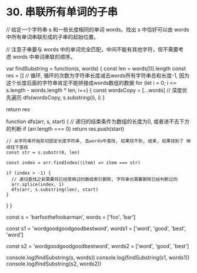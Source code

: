 # 30. 串联所有单词的子串

// 给定一个字符串 s 和一些长度相同的单词 words。找出 s 中恰好可以由 words 中所有单词串联形成的子串的起始位置。

// 注意子串要与 words 中的单词完全匹配，中间不能有其他字符，但不需要考虑 words 中单词串联的顺序。

var findSubstring = function(s, words) {
  const len = words[0].length
  const res = []
  // 循环, 循环的次数为字符串长度减去words所有字符串总和长度-1, 因为这个长度后面的字符串肯定不能拼接成words数组的数据
  for (let i = 0; i <= s.length - words.length * len; i++) {
    const wordsCopy = [...words]
    // 深度优先遍历
    dfs(wordsCopy, s.substring(i), i)
  }

  return res

  function dfs(arr, s, start) {
    // 递归的结束条件为数组的长度为0, 或者进不去下方的判断
    if (arr.length === 0) return res.push(start)

    // 从字符串开始剪切固定长度字符串, 去words中查找, 如果找不到, 结束, 如果找到了 继续往下查找
    const str = s.substr(0, len)

    const index = arr.findIndex((item) => item === str)

    if (index > -1) {
      // 递归查找之前需要将已经使用过的数组索引删除, 字符串也需要删除已经判断过的
      arr.splice(index, 1)
      dfs(arr, s.substring(len), start)
    }
  }
}

const s = 'barfoothefoobarman',
  words = ['foo', 'bar']

const s1 = 'wordgoodgoodgoodbestword',
  words1 = ['word', 'good', 'best', 'word']

const s2 = 'wordgoodgoodgoodbestword',
  words2 = ['word', 'good', 'best']

console.log(findSubstring(s, words))
console.log(findSubstring(s1, words1))
console.log(findSubstring(s2, words2))
